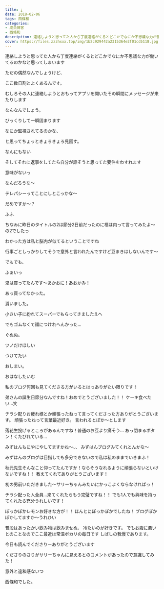 ```yaml
---
title: ¿
date: 2018-02-06
tags: 西條和
categories: 
- 成员博客
- 西條和
description: 連絡しようと思ってた人から丁度連絡がくるとどこかでなにか不思議な力が働いてるのかなと思ってしまいますただの偶然なんでしょうけど、ここ数日割とよくあるんです。...
cover: https://files.zzzhxxx.top/img/1b2c929442a2315364e2f01cd5118.jpg 
---
```










連絡しようと思ってた人から丁度連絡がくるとどこかでなにか不思議な力が働いてるのかなと思ってしまいます






ただの偶然なんでしょうけど、



ここ数日割とよくあるんです。







むしろその人に連絡しようとおもってアプリを開いたその瞬間にメッセージが来たりします








なんなんでしょう。





びっくりして一瞬固まります





なにか監視されてるのかな、




と思ってちょっときょろきょろ見回す。



なんにもない









そしてそれに返事をしてたら自分が話そうと思ってた要件をわすれます






意味がないっ








なんだろうな〜








テレパシーってことにしとこっかな〜


だめですか〜？


ふふ






ちなみに昨日のタイトルの2は節分2日前だったのに福は内って言ってみたよ〜の2でしたっ






わかった方は私と脳内が似てるということですね









行事ごとしっかりしてそうで意外と言われたんですけど豆まきはしないんです〜





でもでも、




ふぁいっ












鬼は買ってたんです〜あかおに！あおかみ！







あっ買ってなかった。






貰いました。




小さい子に紛れてスーパーでもらってきましたえへ






でもゴムなくて顔につけれへんかった…






ぐぬぬ。









ツノだけほしい





つけてたい









おしまい。






おはなしたいむ







私のブログ何回も見てくださる方がいるとはっありがたい限りです！




弟さんの誕生日節分なんですね！おめでとうございました！！
ケーキ食べたい…笑








チラシ配りお疲れ様とか頑張ったねって言ってくださった方ありがとうございます。
頑張ったねって言葉最近好き。
言われるとぽか〜とします



落花生投げるところがあるんですね！普通のお豆より痛そう…
あっ閉まるボタン！くたびれている…



みずはんもにやにやしてますかね〜、、
みずはんブログみてくれとんかな〜

みずはんのブログは目指しても多分できないので私は私のままでいきまふ！



秋元先生そんなこと仰ってたんですか！ならそうなれるように頑張らないといけないですね！！
教えてくれてありがとうございます！



初の男前いただきました〜サリーちゃんみたいにかっこよくならなければっ！


チラシ配った人全員…来てくれたらもう完璧ですね！！
でも1人でも興味を持ってくれたら充分うれしいです！




ぽっかぽかレモンお好きな方が！！
ほんとにぽっかぽかでしたね！
ブログぽかぽかしてますか〜うれひい




普段はあったかい飲み物は飲みませぬ、
冷たいのが好きです。
でもお腹に悪いとのことなのでここ最近は常温ポカリの毎日です
しばしの我慢であります。









今日も読んでくださりーありがとうございます




くださりのさりがサリーちゃんに見えるとのコメントがあったので意識してみた！


意外と違和感ないつ









西條和でした。


